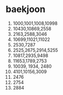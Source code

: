 # baekjoon

1. 1000,1001,1008,10998
2. 10430,10869,2558
3. 2163,2588,3046
4. 10699,11021,11022
5. 2530,7287
6. 2525,2675,2914,5255
7. 10817,2935,9498
8. 11653,1789,2753
9. 10039, 1934, 2480
10. 4101,10156,3009
11. 2476
12. 2754
13. 2884